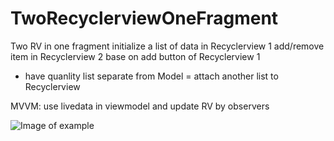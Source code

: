 # TwoRecyclerviewOneFragment
Two RV in one fragment
initialize a list of data in Recyclerview 1
add/remove item in Recyclerview 2 base on add button of Recyclerview 1
- have quanlity list separate from Model = attach another list to Recyclerview


MVVM: use livedata in viewmodel and update RV by observers


![Image of example](https://ibb.co/pb0gTPk)
